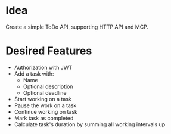 # Idea
Create a simple ToDo API, supporting HTTP API and MCP.
# Desired Features
- Authorization with JWT
- Add a task with:
  - Name
  - Optional description
  - Optional deadline
- Start working on a task
- Pause the work on a task
- Continue working on task
- Mark task as completed
- Calculate task's duration by summing all working intervals up